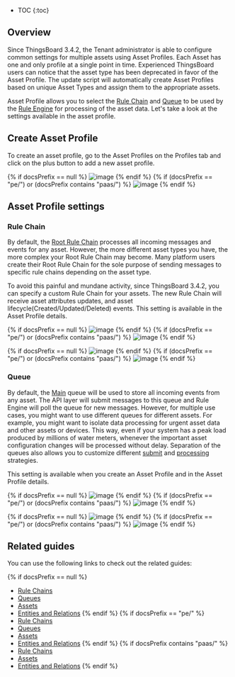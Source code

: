 
* TOC
{:toc}

## Overview

Since ThingsBoard 3.4.2, the Tenant administrator is able to configure common settings for multiple assets using Asset Profiles.
Each Asset has one and only profile at a single point in time.
Experienced ThingsBoard users can notice that the asset type has been deprecated in favor of the Asset Profile.
The update script will automatically create Asset Profiles based on unique Asset Types and assign them to the appropriate assets.

Asset Profile allows you to select the [Rule Chain](/docs/{{docsPrefix}}user-guide/rule-engine-2-0/overview/#rule-chain) and [Queue](/docs/{{docsPrefix}}user-guide/rule-engine-2-5/queues/) to be used by the [Rule Engine](/docs/{{docsPrefix}}user-guide/rule-engine-2-0/overview) for processing of the asset data.
Let's take a look at the settings available in the asset profile.

## Create Asset Profile

To create an asset profile, go to the Asset Profiles on the Profiles tab and click on the plus button to add a new asset profile.

{% if docsPrefix == null %}
![image](https://img.thingsboard.io/user-guide/asset-profile/asset-profile-add-1-ce.png)
{% endif %}
{% if (docsPrefix == "pe/") or (docsPrefix contains "paas/") %}
![image](https://img.thingsboard.io/user-guide/asset-profile/asset-profile-add-1-pe.png)
{% endif %}

## Asset Profile settings

### Rule Chain

By default, the [Root Rule Chain](/docs/{{docsPrefix}}user-guide/rule-engine-2-0/overview/#rule-chain) processes all incoming messages and events for any asset.
However, the more different asset types you have, the more complex your Root Rule Chain may become.
Many platform users create their Root Rule Chain for the sole purpose of sending messages to specific rule chains depending on the asset type.

To avoid this painful and mundane activity, since ThingsBoard 3.4.2, you can specify a custom Rule Chain for your assets.
The new Rule Chain will receive asset attributes updates, and asset lifecycle(Created/Updated/Deleted) events.
This setting is available in the Asset Profile details.

{% if docsPrefix == null %}
![image](https://img.thingsboard.io/user-guide/asset-profile/asset-profile-rule-chain-1-ce.png)
{% endif %}
{% if (docsPrefix == "pe/") or (docsPrefix contains "paas/") %}
![image](https://img.thingsboard.io/user-guide/asset-profile/asset-profile-rule-chain-1-pe.png)
{% endif %}

{% if docsPrefix == null %}
![image](https://img.thingsboard.io/user-guide/asset-profile/asset-profile-rule-chain-2-ce.png)
{% endif %}
{% if (docsPrefix == "pe/") or (docsPrefix contains "paas/") %}
![image](https://img.thingsboard.io/user-guide/asset-profile/asset-profile-rule-chain-2-pe.png)
{% endif %}

### Queue

By default, the [Main](/docs/{{docsPrefix}}user-guide/rule-engine-2-5/queues/) queue will be used to store all incoming events from any asset.
The API layer will submit messages to this queue and Rule Engine will poll the queue for new messages.
However, for multiple use cases, you might want to use different queues for different assets.
For example, you might want to isolate data processing for urgent asset data and other assets or devices.
This way, even if your system has a peak load produced by millions of water meters, whenever the important asset configuration changes will be processed without delay.
Separation of the queues also allows you to customize different [submit](/docs/{{docsPrefix}}user-guide/rule-engine-2-5/queues/#queue-submit-strategy) and [processing](/docs/{{docsPrefix}}user-guide/rule-engine-2-5/queues/#queue-processing-strategy) strategies.

This setting is available when you create an Asset Profile and in the Asset Profile details.

{% if docsPrefix == null %}
![image](https://img.thingsboard.io/user-guide/asset-profile/asset-profile-queue-1-ce.png)
{% endif %}
{% if (docsPrefix == "pe/") or (docsPrefix contains "paas/") %}
![image](https://img.thingsboard.io/user-guide/asset-profile/asset-profile-queue-1-pe.png)
{% endif %}


{% if docsPrefix == null %}
![image](https://img.thingsboard.io/user-guide/asset-profile/asset-profile-queue-2-ce.png)
{% endif %}
{% if (docsPrefix == "pe/") or (docsPrefix contains "paas/") %}
![image](https://img.thingsboard.io/user-guide/asset-profile/asset-profile-queue-2-pe.png)
{% endif %}

## Related guides

You can use the following links to check out the related guides:

{% if docsPrefix == null %}
 - [Rule Chains](/docs/{{peDocsPrefix}}user-guide/ui/rule-chains/)
 - [Queues](/docs/{{peDocsPrefix}}user-guide/rule-engine-2-5/queues/)
 - [Assets](/docs/{{peDocsPrefix}}user-guide/ui/assets/)
 - [Entities and Relations](/docs/{{peDocsPrefix}}user-guide/entities-and-relations/)
  {% endif %}
  {% if docsPrefix == "pe/" %}
 - [Rule Chains](/docs/pe/user-guide/ui/rule-chains/)
 - [Queues](/docs/pe/user-guide/rule-engine-2-5/queues/)
 - [Assets](/docs/pe/user-guide/ui/assets/)
 - [Entities and Relations](/docs/pe/user-guide/entities-and-relations/)
  {% endif %}
  {% if docsPrefix contains "paas/" %}
 - [Rule Chains](/docs/paas/user-guide/ui/rule-chains/)
 - [Assets](/docs/paas/user-guide/ui/assets/)
 - [Entities and Relations](/docs/paas/user-guide/entities-and-relations/)
  {% endif %}
